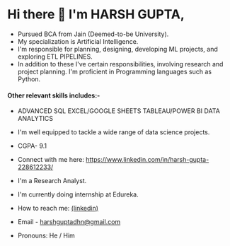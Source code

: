 # Hi there 👋 I'm HARSH GUPTA,
- Pursued BCA from Jain (Deemed-to-be University). 
- My specialization is Artificial Intelligence. 
- I'm responsible for planning, designing, developing ML projects, and exploring ETL PIPELINES. 
- In addition to these I've certain responsibilities, involving research and project planning. I'm proficient in Programming languages such as Python.

#### Other relevant skills includes:-
- ADVANCED SQL EXCEL/GOOGLE SHEETS TABLEAU/POWER BI DATA ANALYTICS
- I'm well equipped to tackle a wide range of data science projects.
- CGPA- 9.1
- Connect with me here: https://www.linkedin.com/in/harsh-gupta-228612233/


- I'm a Research Analyst.
- I'm currently doing internship at Edureka.
- How to reach me: [(linkedin)](https://www.linkedin.com/in/harsh-gupta-228612233/)
- Email - harshguptadhn@gmail.com
- Pronouns: He / Him


<!---
harshgupta347/harshgupta347 is a ✨ special ✨ repository because its `README.md` (this file) appears on your GitHub profile.
You can click the Preview link to take a look at your changes.
--->
